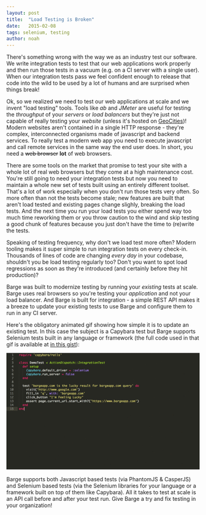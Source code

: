 ```yaml
---
layout: post
title:  "Load Testing is Broken"
date:   2015-02-08
tags: selenium, testing
author: noah
---
```


There's something wrong with the way we as an industry test our software. We write integration tests to test that our web applications work properly and then run those tests in a vacuum (e.g. on a CI server with a single user). When our integration tests pass we feel confident enough to release that code into the wild to be used by a lot of humans and are surprised when things break!

Ok, so we realized we need to test our web applications at scale and we invent "load testing" tools. Tools like *ab* and *JMeter* are useful for testing the *throughput* of your *servers* or *load balancers* but they're just not capable of really testing your *website* (unless it's hosted on [GeoCities](http://en.wikipedia.org/wiki/GeoCities))! Modern websites aren't contained in a single HTTP response - they're complex, interconnected organisms made of javascript and backend services. To really test a modern web app you need to execute javascript and call remote services in the same way the end user does. In short, you need a <strike>web browser</strike> **lot** of web browsers.

There are some tools on the market that promise to test your site with a whole lot of real web browsers but they come at a high maintenance cost. You're still going to need your integration tests but now you need to maintain a whole new set of tests built using an entirely different toolset. That's a lot of work especially when you don't run those tests very often. So more often than not the tests become stale; new features are built that aren't load tested and existing pages change slighly, breaking the load tests. And the next time you run your load tests you either spend way too much time reworking them or you throw caution to the wind and skip testing a good chunk of features because you just don't have the time to (re)write the tests.

Speaking of testing frequency, why don't we load test more often? Modern tooling makes it super simple to run integration tests on every check-in. Thousands of lines of code are changing *every day* in your codebase, shouldn't you be load testing regularly too? Don't you want to spot load regressions as soon as they're introduced (and certainly before they hit production)?

Barge was built to modernize testing by running your *existing* tests at scale. Barge uses real browsers so you're testing your *application* and not your load balancer. And Barge is built for integration - a simple REST API makes it a breeze to update your existing tests to use Barge and configure them to run in any CI server.

Here's the obligatory animated gif showing how simple it is to update an existing test. In this case the subject is a Capybara test but Barge supports Selenium tests built in any language or framework (the full code used in that gif is available at [in this gist](https://gist.github.com/hackerhasid/1cb5949d1055a1fed3db)):

![This is not a kitten, sorry](/assets/update_capybara_for_barge.gif)

Barge supports both Javascript based tests (via PhantomJS & CasperJS) and Selenium based tests (via the Selenium libraries for your language or a framework built on top of them like Capybara). All it takes to test at scale is an API call before and after your test run. Give Barge a try and fix testing in your organization!